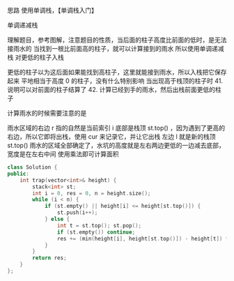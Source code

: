 思路
使用单调栈，【单调栈入门】

单调递减栈

理解题目，参考图解，注意题目的性质，当后面的柱子高度比前面的低时，是无法接雨水的
当找到一根比前面高的柱子，就可以计算接到的雨水
所以使用单调递减栈
对更低的柱子入栈

更低的柱子以为这后面如果能找到高柱子，这里就能接到雨水，所以入栈把它保存起来
平地相当于高度 0 的柱子，没有什么特别影响
当出现高于栈顶的柱子时
41. 说明可以对前面的柱子结算了
42. 计算已经到手的雨水，然后出栈前面更低的柱子

计算雨水的时候需要注意的是

雨水区域的右边 r 指的自然是当前索引 i
底部是栈顶 st.top() ，因为遇到了更高的右边，所以它即将出栈，使用 cur 来记录它，并让它出栈
左边 l 就是新的栈顶 st.top()
雨水的区域全部确定了，水坑的高度就是左右两边更低的一边减去底部，宽度是在左右中间
使用乘法即可计算面积

```c++
class Solution {
public:
    int trap(vector<int>& height) {
        stack<int> st;
        int i = 0, res = 0, n = height.size();
        while (i < n) {
            if (st.empty() || height[i] <= height[st.top()]) {
                st.push(i++);
            } else {
                int t = st.top(); st.pop();
                if (st.empty()) continue;
                res += (min(height[i], height[st.top()]) - height[t]) * (i - st.top() - 1);
            }
        }
        return res;
    }
};
```

